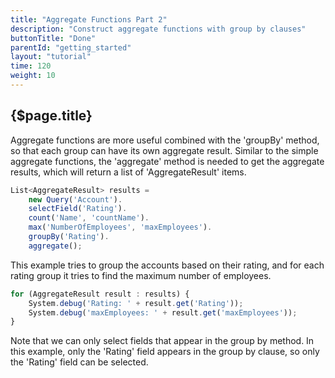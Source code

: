 ```yaml
---
title: "Aggregate Functions Part 2"
description: "Construct aggregate functions with group by clauses"
buttonTitle: "Done"
parentId: "getting_started"
layout: "tutorial"
time: 120
weight: 10
---
```


## {$page.title}

Aggregate functions are more useful combined with the 'groupBy' method, so that
each group can have its own aggregate result. Similar to the simple aggregate
functions, the 'aggregate' method is needed to get the aggregate results, which
will return a list of 'AggregateResult' items.

```javascript
List<AggregateResult> results =
    new Query('Account').
    selectField('Rating').
    count('Name', 'countName').
    max('NumberOfEmployees', 'maxEmployees').
    groupBy('Rating').
    aggregate();
```

This example tries to group the accounts based on their rating, and for each
rating group it tries to find the maximum number of employees.

```javascript
for (AggregateResult result : results) {
    System.debug('Rating: ' + result.get('Rating'));
    System.debug('maxEmployees: ' + result.get('maxEmployees'));
}
```

Note that we can only select fields that appear in the group by method. In
this example, only the 'Rating' field appears in the group by clause, so only
the 'Rating' field can be selected.
